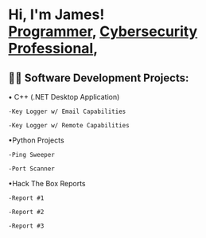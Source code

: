 <h1>Hi, I'm James! <br/><a href="https://github.com/JChanIT">Programmer</a>, <a href="https://www.linkedin.com/in/jamesrch/">Cybersecurity Professional</a>, 

<h2>👨‍💻 Software Development Projects:</h2>

  • C++ (.NET Desktop Application)
  
    -Key Logger w/ Email Capabilities
  
    -Key Logger w/ Remote Capabilities
  
  •Python Projects
  
    -Ping Sweeper
  
    -Port Scanner
  
  •Hack The Box Reports
  
    -Report #1
  
    -Report #2
  
    -Report #3
  
